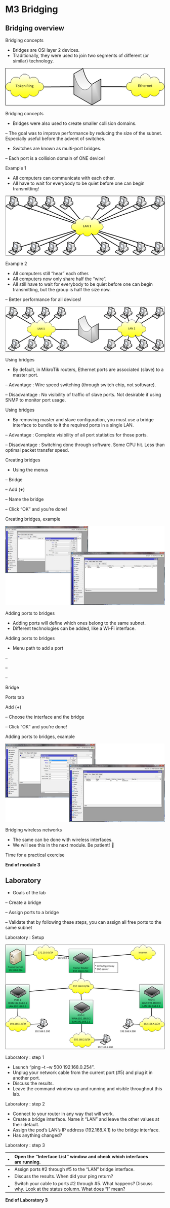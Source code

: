# M3 Bridging

## **Bridging overview**

Bridging concepts

* Bridges are OSI layer 2 devices.
* Traditionally, they were used to join two segments of different \(or similar\) technology.

![](.gitbook/assets/0.png)

Bridging concepts

* Bridges were also used to create smaller collision domains.

– The goal was to improve performance by reducing the size of the subnet. Especially useful before the advent of switches.

* Switches are known as multi-port bridges.

– Each port is a collision domain of ONE device!

Example 1

* All computers can communicate with each other.
* All have to wait for everybody to be quiet before one can begin transmitting!

![](.gitbook/assets/1%20%282%29.png)

Example 2

* All computers still “hear” each other.
* All computers now only share half the “wire”.
* All still have to wait for everybody to be quiet before one can begin transmitting, but the group is half the size now.

– Better performance for all devices!

![](.gitbook/assets/2%20%281%29.png)

Using bridges

* By default, in MikroTik routers, Ethernet ports are associated \(slave\) to a master port.

– Advantage : Wire speed switching \(through switch chip, not software\).

– Disadvantage : No visibility of traffic of slave ports. Not desirable if using SNMP to monitor port usage.

Using bridges

* By removing master and slave configuration, you must use a bridge interface to bundle to it the required ports in a single LAN.

– Advantage : Complete visibility of all port statistics for those ports.

– Disadvantage : Switching done through software. Some CPU hit. Less than optimal packet transfer speed.

Creating bridges

* Using the menus

– Bridge

– Add \(**+**\)

– Name the bridge

– Click “OK” and you’re done!

Creating bridges, example

![](.gitbook/assets/3%20%283%29.png)

Adding ports to bridges

* Adding ports will define which ones belong to the same subnet.
* Different technologies can be added, like a Wi-Fi interface.

Adding ports to bridges

* Menu path to add a port

–

–

–

Bridge

Ports tab

Add \(**+**\)

– Choose the interface and the bridge

– Click “OK” and you’re done!

Adding ports to bridges, example

![](.gitbook/assets/4.png)

Bridging wireless networks

* The same can be done with wireless interfaces.
* We will see this in the next module. Be patient! 

Time for a practical exercise

**End of module 3**

## Laboratory

* Goals of the lab

– Create a bridge

– Assign ports to a bridge

– Validate that by following these steps, you can assign all free ports to the same subnet

Laboratory : Setup

![](.gitbook/assets/5%20%282%29.png)

Laboratory : step 1

* Launch “ping –t –w 500 192.168.0.254”.
* Unplug your network cable from the current port \(\#5\) and plug it in another port.
* Discuss the results.
* Leave the command window up and running and visible throughout this lab.

Laboratory : step 2

* Connect to your router in any way that will work.
* Create a bridge interface. Name it “LAN” and leave the other values at their default.
* Assign the pod’s LAN’s IP address \(192.168.X.1\) to the bridge interface.
* Has anything changed?

Laboratory : step 3

| • | Open the “Interface List” window and check which interfaces are running. |  |  |
| :--- | :--- | :--- | :--- |
| • | Assign ports \#2 through \#5 to the “LAN” bridge interface. |  |  |
| • | Discuss the results. When did your ping return? |  |  |
| • | Switch your cable to ports \#2 through \#5. What happens? Discuss why. Look at the status column. What does “I” mean? |  |  |

**End of Laboratory 3**

